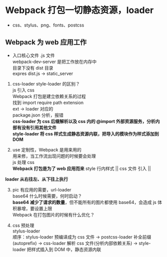# Webpack 打包一切静态资源，loader  
- css、stylus、png、fonts、postcss  

## Webpack 为 web 应用工作  
- 入口核心文件 .js 文件  
  webpack-dev-server 是把工作放在内存中  
  目录下没有 dist 目录  
  expres dist.js -> static_server  

1. css-loader style-loader 的区别？  
  js 引入 css  
  Webpack 打包是建立依赖关系的过程  
  找到 import require path extension  
  ext -> loader 对应的  
  package.json 分析，报错  
  **css-loader 为 css 后缀解析以及 css 内的 @import 外部资源服务，分析内部有没有引用其他文件**  
  **style-loader 将 css 样式生成静态资源内联，把导入的模块作为样式添加到 DOM**  

2. use 定制性，Webpack 是用来用的  
  用来修，当工作流出现问题的时候要会处理  
  js 处理 css  
  **Webpack 打包是为了 web 应用而来**  style 行内样式 || css 文件 引入 ||  

**loader 从右往左、从下往上执行**  

3. pic 有应用的需要，url-loader  
  base64 什么时候需要，何时启动？  
  **base64 减少了请求的数量**，但不能所有的图片都使用 base64，会造成 js 体积暴增，要设置上限  
  Webpack 在打包图片的时候有什么优化？  

4. css 预处理  
  stylus-loader  
  顺序：stylus-loader 预编译成为 css 文件 -> postcss-loader 补全前缀(autoprefix) -> css-loader 解析 css 文件(分析内部依赖关系) -> style-loader 把样式插入到 DOM 中，静态资源内联  